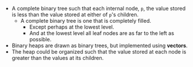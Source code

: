 - A complete binary tree such that each internal node, `p`, the value stored is less than the value stored at either of `p`'s children.
	- A complete binary tree is one that is completely filled.
		- Except perhaps at the lowest level.
		- And at the lowest level all leaf nodes are as far to the left as possible.
- Binary heaps are drawn as binary trees, but implemented using **vectors**.
- The heap could be organized such that the value stored at each node is greater than the values at its children.